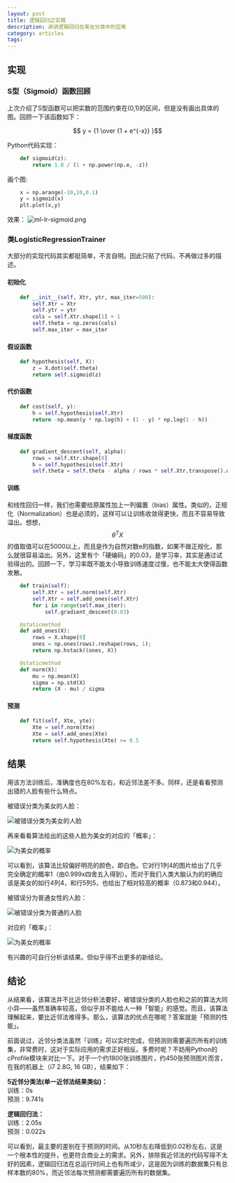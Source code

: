 ```yaml
---
layout: post
title: 逻辑回归之实践
description: 讲讲逻辑回归在美女分类中的应用
category: articles
tags: 
---
```


## 实现
### S型（Sigmoid）函数回顾
上次介绍了S型函数可以把实数的范围约束在(0,1)的区间，但是没有画出具体的图。回顾一下该函数如下：

$$ y = {1 \over {1 + e^{-x}} }$$

Python代码实现：
```python
	def sigmoid(z):
	    return 1.0 / (1 + np.power(np.e, -z))
```        

画个图:
```python
	x = np.arange(-10,10,0.1)
	y = sigmoid(x)
	plt.plot(x,y)
```
效果：
![ml-lr-sigmoid.png](/images/ml-lr-sigmoid.png)

### 类LogisticRegressionTrainer
大部分的实现代码其实都挺简单，不言自明。因此只贴了代码，不再做过多的描述。

#### 初始化
```python
    def __init__(self, Xtr, ytr, max_iter=500):
        self.Xtr = Xtr
        self.ytr = ytr
        cols = self.Xtr.shape[1] + 1
        self.theta = np.zeros(cols)
        self.max_iter = max_iter
```        

#### 假设函数
```python
    def hypothesis(self, X):
        z = X.dot(self.theta)
        return self.sigmoid(z)
```

#### 代价函数
```python
    def cost(self, y):
        h = self.hypothesis(self.Xtr)
        return -np.mean(y * np.log(h) + (1 - y) * np.log(1 - h))
```

#### 梯度函数
```python
    def gradient_descent(self, alpha):
        rows = self.Xtr.shape[0]
        h = self.hypothesis(self.Xtr)
        self.theta = self.theta - alpha / rows * self.Xtr.transpose().dot((h - self.ytr))
```

#### 训练
和线性回归一样，我们也需要给原属性加上一列偏置（bias）属性。类似的，正规化（Normalization）也是必须的，这样可以让训练收敛得更快，而且不容易导致溢出。想想，$$\theta^T X$$的值取值可以在5000以上，而且是作为自然对数e的指数，如果不做正规化，那么就很容易溢出。另外，这里有个「硬编码」的0.03，是学习率，其实是通过试验得出的。回顾一下，学习率既不能太小导致训练速度过慢，也不能太大使得函数发散。

```python
    def train(self):
        self.Xtr = self.norm(self.Xtr)
        self.Xtr = self.add_ones(self.Xtr)
        for i in range(self.max_iter):
            self.gradient_descent(0.03)

    @staticmethod
    def add_ones(X):
        rows = X.shape[0]
        ones = np.ones(rows).reshape(rows, 1);
        return np.hstack((ones, X))

    @staticmethod
    def norm(X):
        mu = np.mean(X)
        sigma = np.std(X)
        return (X - mu) / sigma        
```
#### 预测
```python
    def fit(self, Xte, yte):
        Xte = self.norm(Xte)
        Xte = self.add_ones(Xte)
        return self.hypothesis(Xte) >= 0.5
```

## 结果
用该方法训练后，准确度也在80%左右，和近邻法差不多。同样，还是看看预测出错的人脸有些什么特点。

被错误分类为美女的人脸：

![被错误分类为美女的人脸](/images/ml-lr-fp.jpg)

再来看看算法给出的这些人脸为美女的对应的「概率」：

![为美女的概率](/images/ml-lr-fp-p.jpg)

可以看到，该算法比较偏好明亮的颜色，即白色。它对行1列4的图片给出了几乎完全确定的概率1（由0.999x四舍五入得到）。而对于我们人类大脑认为的的确应该是美女的如行4列4，和行5列5，也给出了相对较高的概率（0.873和0.944）。

被错误分为普通女性的人脸：

![被错误分类为普通的人脸](/images/ml-lr-fn.jpg)

对应的「概率」：

![为美女的概率](/images/ml-lr-fn-p.jpg)

有兴趣的可自行分析该结果。但似乎得不出更多的新结论。

## 结论
从结果看，该算法并不比近邻分析法要好，被错误分类的人脸也和之前的算法大同小异——虽然准确率较高，但似乎并不能给人一种「智能」的感觉。而且，该算法理解起来，要比近邻法难得多。那么，该算法的优点在哪呢？答案就是「预测的性能」。

前面说过，近邻分类法虽然「训练」可以实时完成，但预测则需要遍历所有的训练集，非常费时，这对于实际应用的需求正好相反。多费时呢？不妨用Python的cProfile模块来对比一下。对于一个约1800张训练图片，约450张预测图片而言，在我的机器上（i7 2.8G, 16 GB），结果如下：

__5近邻分类法(单一近邻法结果类似)：__ <br>
训练：0s<br>
预测：9.741s<br>

__逻辑回归法：__<br>
训练：2.05s<br>
预测：0.022s<br>

可以看到，最主要的差别在于预测的时间。从10秒左右降低到0.02秒左右，这是一个根本性的提升，也更符合商业上的需求。另外，排除我近邻法的代码写得不太好的因素，逻辑回归法在总运行时间上也有所减少，这是因为训练的数据集只有总样本数的80%，而近邻法每次预测都需要遍历所有的数据集。
